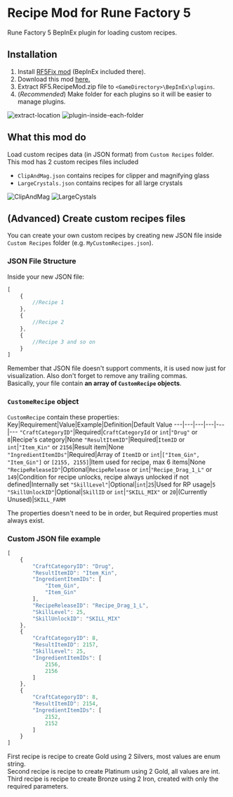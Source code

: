 # Recipe Mod for Rune Factory 5
Rune Factory 5 BepInEx plugin for loading custom recipes.

## Installation
1. Install [RF5Fix mod](https://github.com/Lyall/RF5Fix) (BepInEx included there).
2. Download this mod [here.](https://github.com/PurplefinNeptuna/RF5.RecipeMod/releases)
3. Extract RF5.RecipeMod.zip file to `<GameDirectory>\BepInEx\plugins`.
4. (*Recommended*) Make folder for each plugins so it will be easier to manage plugins.  

![extract-location](https://user-images.githubusercontent.com/23467102/184843956-07f70c2f-2088-440f-ab0e-390f5e986a5d.png)
![plugin-inside-each-folder](https://user-images.githubusercontent.com/23467102/184843357-2c22a72c-cd37-40c8-b518-3afe6e1ea361.png)

## What this mod do
Load custom recipes data (in JSON format) from `Custom Recipes` folder.  
This mod has 2 custom recipes files included
- `ClipAndMag.json` contains recipes for clipper and magnifying glass
- `LargeCrystals.json` contains recipes for all large crystals  

![ClipAndMag](https://user-images.githubusercontent.com/23467102/184844622-b5fb636e-6818-4b39-8992-9680ac1af859.png)
![LargeCystals](https://user-images.githubusercontent.com/23467102/184845039-88475772-538e-4ae8-9d11-b621b8040afb.png)

## (Advanced) Create custom recipes files
You can create your own custom recipes by creating new JSON file inside `Custom Recipes` folder (e.g. `MyCustomRecipes.json`).
### **JSON File Structure**
Inside your new JSON file:
```js
[
	{
		//Recipe 1
	},
	{
		//Recipe 2
	},
	{
		//Recipe 3 and so on
	}
]
```
Remember that JSON file doesn't support comments, it is used now just for visualization.
Also don't forget to remove any trailing commas.  
Basically, your file contain **an array of `CustomRecipe` objects**.
### **`CustomeRecipe` object**
`CustomRecipe` contain these properties:
Key|Requirement|Value|Example|Definition|Default Value
---|---|---|---|---|---
`"CraftCategoryID"`|Required|`CraftCategoryId` or `int`|`"Drug"` or `8`|Recipe's category|None
`"ResultItemID"`|Required|`ItemID` or `int`|`"Item_Kin"` or `2156`|Result item|None
`"IngredientItemIDs"`|Required|Array of `ItemID` or `int`|`["Item_Gin", "Item_Gin"]` or `[2155, 2155]`|Item used for recipe, max 6 items|None
`"RecipeReleaseID"`|Optional|`RecipeRelease` or `int`|`"Recipe_Drag_1_L"` or `149`|Condition for recipe unlocks, recipe always unlocked if not defined|Internally set
`"SkillLevel"`|Optional|`int`|`25`|Used for RP usage|`5`
`"SkillUnlockID"`|Optional|`SkillID` or `int`|`"SKILL_MIX"` or `20`|(Currently Unused)|`SKILL_FARM`

The properties doesn't need to be in order, but Required properties must always exist.
### **Custom JSON file example**
```js
[
	{
		"CraftCategoryID": "Drug",
		"ResultItemID": "Item_Kin",
		"IngredientItemIDs": [
			"Item_Gin",
			"Item_Gin"
		],
		"RecipeReleaseID": "Recipe_Drag_1_L",
		"SkillLevel": 25,
		"SkillUnlockID": "SKILL_MIX"
	},
	{
		"CraftCategoryID": 8,
		"ResultItemID": 2157,
		"SkillLevel": 25,
		"IngredientItemIDs": [
			2156,
			2156
		]
	},
	{
		"CraftCategoryID": 8,
		"ResultItemID": 2154,
		"IngredientItemIDs": [
			2152,
			2152
		]
	}
]
```
First recipe is recipe to create Gold using 2 Silvers, most values are enum string.  
Second recipe is recipe to create Platinum using 2 Gold, all values are int.  
Third recipe is recipe to create Bronze using 2 Iron, created with only the required parameters.